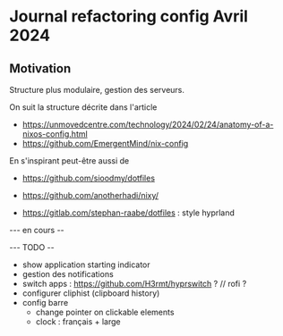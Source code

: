 # Journal refactoring  config Avril 2024

## Motivation

Structure plus modulaire, gestion des serveurs.

On suit la structure décrite dans l'article 
  - https://unmovedcentre.com/technology/2024/02/24/anatomy-of-a-nixos-config.html
  - https://github.com/EmergentMind/nix-config

En s'inspirant peut-être aussi de 
- https://github.com/sioodmy/dotfiles
- https://github.com/anotherhadi/nixy/

- https://gitlab.com/stephan-raabe/dotfiles : style hyprland

--- en cours --

--- TODO --
- show application starting indicator
- gestion des notifications
- switch apps : https://github.com/H3rmt/hyprswitch ? // rofi ?
- configurer cliphist (clipboard history)
- config barre
  - change pointer on clickable elements
  - clock : français + large
